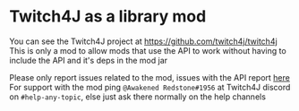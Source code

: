 # Twitch4J as a library mod 

You can see the Twitch4J project at https://github.com/twitch4j/twitch4j  
This is only a mod to allow mods that use the API to work without having to include the API and it's deps in the mod jar

Please only report issues related to the mod, issues with the API report [here](https://github.com/twitch4j/twitch4j/issues)
For support with the mod ping `@Awakened Redstone#1956` at Twitch4J discord on `#help-any-topic`, else just ask there normally on the help channels
